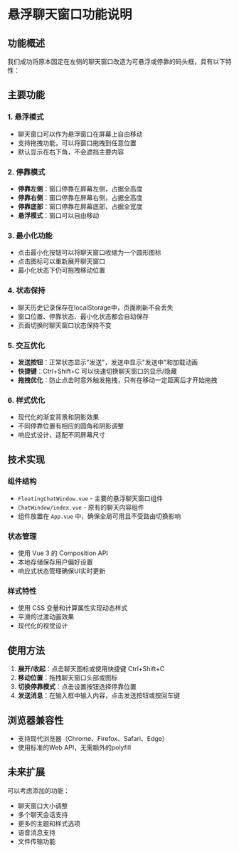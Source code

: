 # 悬浮聊天窗口功能说明

## 功能概述

我们成功将原本固定在左侧的聊天窗口改造为可悬浮或停靠的码头框，具有以下特性：

## 主要功能

### 1. 悬浮模式
- 聊天窗口可以作为悬浮窗口在屏幕上自由移动
- 支持拖拽功能，可以将窗口拖拽到任意位置
- 默认显示在右下角，不会遮挡主要内容

### 2. 停靠模式
- **停靠左侧**：窗口停靠在屏幕左侧，占据全高度
- **停靠右侧**：窗口停靠在屏幕右侧，占据全高度  
- **停靠底部**：窗口停靠在屏幕底部，占据全宽度
- **悬浮模式**：窗口可以自由移动

### 3. 最小化功能
- 点击最小化按钮可以将聊天窗口收缩为一个圆形图标
- 点击图标可以重新展开聊天窗口
- 最小化状态下仍可拖拽移动位置

### 4. 状态保持
- 聊天历史记录保存在localStorage中，页面刷新不会丢失
- 窗口位置、停靠状态、最小化状态都会自动保存
- 页面切换时聊天窗口状态保持不变

### 5. 交互优化
- **发送按钮**：正常状态显示"发送"，发送中显示"发送中"和加载动画
- **快捷键**：Ctrl+Shift+C 可以快速切换聊天窗口的显示/隐藏
- **拖拽优化**：防止点击时意外触发拖拽，只有在移动一定距离后才开始拖拽

### 6. 样式优化
- 现代化的渐变背景和阴影效果
- 不同停靠位置有相应的圆角和阴影调整
- 响应式设计，适配不同屏幕尺寸

## 技术实现

### 组件结构
- `FloatingChatWindow.vue` - 主要的悬浮聊天窗口组件
- `ChatWindow/index.vue` - 原有的聊天内容组件
- 组件放置在 `App.vue` 中，确保全局可用且不受路由切换影响

### 状态管理
- 使用 Vue 3 的 Composition API
- 本地存储保存用户偏好设置
- 响应式状态管理确保UI实时更新

### 样式特性
- 使用 CSS 变量和计算属性实现动态样式
- 平滑的过渡动画效果
- 现代化的视觉设计

## 使用方法

1. **展开/收起**：点击聊天图标或使用快捷键 Ctrl+Shift+C
2. **移动位置**：拖拽聊天窗口头部或图标
3. **切换停靠模式**：点击设置按钮选择停靠位置
4. **发送消息**：在输入框中输入内容，点击发送按钮或按回车键

## 浏览器兼容性

- 支持现代浏览器（Chrome、Firefox、Safari、Edge）
- 使用标准的Web API，无需额外的polyfill

## 未来扩展

可以考虑添加的功能：
- 聊天窗口大小调整
- 多个聊天会话支持
- 更多的主题和样式选项
- 语音消息支持
- 文件传输功能
